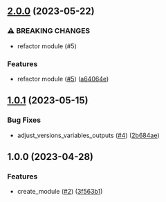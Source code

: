 ## [2.0.0](https://github.com/justtrackio/terraform-aws-ecs-redis/compare/v1.0.1...v2.0.0) (2023-05-22)


### ⚠ BREAKING CHANGES

* refactor module (#5)

### Features

* refactor module ([#5](https://github.com/justtrackio/terraform-aws-ecs-redis/issues/5)) ([a64064e](https://github.com/justtrackio/terraform-aws-ecs-redis/commit/a64064eb751402f0fa71bbf0066b21bbc8e3620a))

## [1.0.1](https://github.com/justtrackio/terraform-aws-ecs-redis/compare/v1.0.0...v1.0.1) (2023-05-15)


### Bug Fixes

* adjust_versions_variables_outputs ([#4](https://github.com/justtrackio/terraform-aws-ecs-redis/issues/4)) ([2b684ae](https://github.com/justtrackio/terraform-aws-ecs-redis/commit/2b684aecafe49d6b0453425fe2cda905724c8f28))

## 1.0.0 (2023-04-28)


### Features

* create_module ([#2](https://github.com/justtrackio/terraform-aws-ecs-redis/issues/2)) ([3f563b1](https://github.com/justtrackio/terraform-aws-ecs-redis/commit/3f563b1274ab75b0373bcda8e305bc7c56844d13))
